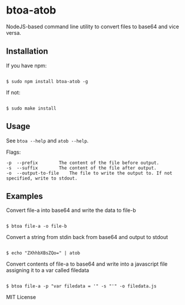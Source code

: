 btoa-atob
=========

NodeJS-based command line utility to convert files to base64 and vice versa.

Installation
------------

If you have npm:

```shell

$ sudo npm install btoa-atob -g

```

If not:

```shell

$ sudo make install

```

Usage
-----

See ```btoa --help``` and ```atob --help```.

Flags:

```
-p	--prefix		The content of the file before output.
-s	--suffix		The content of the file after output.
-o	--output-to-file	The file to write the output to. If not specified, write to stdout.
```

Examples
--------

Convert file-a into base64 and write the data to file-b

```shell

$ btoa file-a -o file-b

```

Convert a string from stdin back from base64 and output to stdout

```shell

$ echo "ZXhhbXBsZQo=" | atob

```

Convert contents of file-a to base64 and write into a javascript file assigning it to a var called filedata

```shell

$ btoa file-a -p "var filedata = '" -s "'" -o filedata.js

```

MIT License
